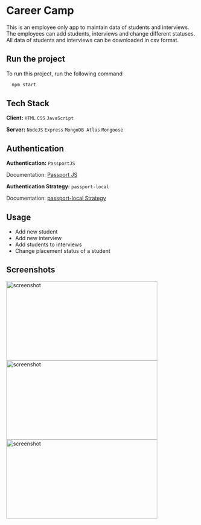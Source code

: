# Career Camp

This is an employee only app to maintain data of students and interviews. The employees can add students, interviews and change different statuses. All data of students and interviews can be downloaded in csv format.

## Run the project

To run this project, run the following command

```bash
  npm start
```
## Tech Stack

**Client:** `HTML` `CSS` `JavaScript`

**Server:** `NodeJS` `Express` `MongoDB Atlas` `Mongoose`

## Authentication

**Authentication:** `PassportJS`

Documentation: [Passport JS](https://www.passportjs.org/docs/)

**Authentication Strategy:** `passport-local`

Documentation: [passport-local Strategy](passportjs.org/packages/passport-local/)
## Usage

- Add new student
- Add new interview
- Add students to interviews
- Change placement status of a student
## Screenshots

<img src="https://user-images.githubusercontent.com/114740896/209808026-8107e023-4790-40cd-9ba4-e0650a310447.png" alt="screenshot" height="210" width="400">
<img src="https://user-images.githubusercontent.com/114740896/209808012-870f115d-11dc-460d-a956-d386238c28ca.png" alt="screenshot" height="210" width="400">
<img src="https://user-images.githubusercontent.com/114740896/209808022-5cf7f062-a023-46bf-b74a-50c6deaf2445.png" alt="screenshot" height="210" width="400">